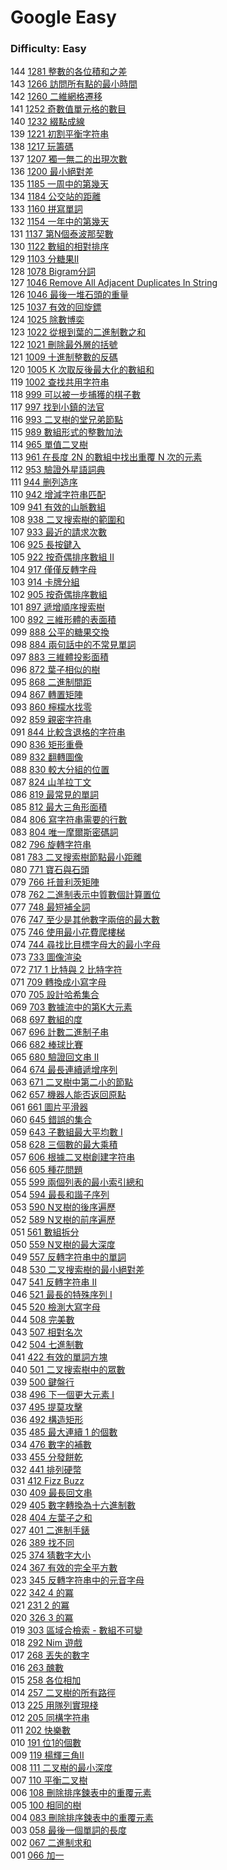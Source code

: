 # Google Easy

### Difficulty: Easy

144 [1281 整數的各位積和之差](./Google/1281.md)  
143 [1266 訪問所有點的最小時間](./Google/1266.md)  
142 [1260 二維網格遷移](./Google/1260.md)   
141 [1252 奇數值單元格的數目](./Google/1252.md)   
140 [1232 綴點成線](./Google/1232.md)   
139 [1221 初割平衡字符串](./Google/1221.md)   
138 [1217 玩籌碼](./Google/1217.md)   
137 [1207 獨一無二的出現次數](./Google/1207.md)   
136 [1200 最小絕對差](./Google/1200.md)   
135 [1185 一周中的第幾天](./Google/1185.md)   
134 [1184 公交站的距離](./Google/1184.md)   
133 [1160 拼寫單詞](./Google/1160.md)   
132 [1154 一年中的第幾天](./Google/1154.md)   
131 [1137 第N個泰波那契數](./Google/1137.md)   
130 [1122 數組的相對排序](./Google/1122.md)   
129 [1103 分糖果II](./Google/1103.md)   
128 [1078 Bigram分詞](./Google/1078.md)   
127 [1046 Remove All Adjacent Duplicates In String](./Google/1047.md)    
126 [1046 最後一堆石頭的重量](./Google/1046.md)  
125 [1037 有效的回旋鏢](./Google/1037.md)  
124 [1025 除數博奕](./Google/1025.md)  
123 [1022 從根到葉的二進制數之和](./Google/1022.md)  
122 [1021 刪除最外層的括號](./Google/1021.md)  
121 [1009 十進制整數的反碼](./Google/1009.md)  
120 [1005 K 次取反後最大化的數組和](./Google/1005.md)  
119 [1002 查找共用字符串](./Google/1002.md)  
118 [999 可以被一步捕獲的棋子數](./Google/999.md)  
117 [997 找到小鎮的法官](./Google/997.md)  
116 [993 二叉樹的堂兄弟節點](./Google/993.md)  
115 [989 數組形式的整數加法](./Google/989.md)  
114 [965 單值二叉樹](./Google/965.md)   
113 [961 在長度 2N 的數組中找出重覆 N 次的元素](./Google/961.md)   
112 [953 驗證外星語詞典](./Google/953.md)   
111 [944 删列造序](./Google/944.md)   
110 [942 增減字符串匹配](./Google/942.md)   
109 [941 有效的山脈數組](./Google/941.md)   
108 [938 二叉搜索樹的範圍和](./Google/938.md)    
107 [933 最近的請求次數](./Google/933.md)    
106 [925 長按鍵入](./Google/925.md)    
105 [922 按奇偶排序數組 II](./Google/922.md)    
104 [917 僅僅反轉字母](./Google/917.md)    
103 [914 卡牌分組](./Google/914.md)  
102 [905 按奇偶排序數組](./Google/905.md)  
101 [897 遞增順序搜索樹](./Google/897.md)    
100 [892 三維形體的表面積](./Google/892.md)  
099 [888 公平的糖果交換](./Google/888.md)  
098 [884 兩句話中的不常見單詞](./Google/884.md)  
097 [883 三維體投影面積](./Google/883.md)  
096 [872 葉子相似的樹](./Google/872.md)  
095 [868 二進制間距](./Google/868.md)  
094 [867 轉置矩陣](./Google/867.md)  
093 [860 檸檬水找零](./Google/860.md)   
092 [859 親密字符串](./Google/859.md)   
091 [844 比較含退格的字符串](./Google/844.md)   
090 [836 矩形重疊](./Google/836.md)  
089 [832 翻轉圖像](./Google/832.md)  
088 [830 較大分組的位置](./Google/830.md)  
087 [824 山羊拉丁文](./Google/824.md)  
086 [819 最常見的單詞](./Google/819.md)  
085 [812 最大三角形面積](./Google/812.md)  
084 [806 寫字符串需要的行數](./Google/806.md)  
083 [804 唯一摩爾斯密碼詞](./Google/804.md)  
082 [796 旋轉字符串](./Google/796.md)  
081 [783 二叉搜索樹節點最小距離](./Google/783.md)  
080 [771 寶石與石頭](./Google/771.md)  
079 [766 托普利茨矩陣](./Google/766.md)  
078 [762 二進制表示中質數個計算置位](./Google/762.md)  
077 [748 最短補全詞](./Google/748.md)  
076 [747 至少是其他數字兩倍的最大數](./Google/747.md)  
075 [746 使用最小花費爬樓梯](./Google/746.md)  
074 [744 尋找比目標字母大的最小字母](./Google/744.md)    
073 [733 圖像渲染](./Google/733.md)   
072 [717 1 比特與 2 比特字符](./Google/717.md)   
071 [709 轉換成小寫字母](./Google/709.md)   
070 [705 設計哈希集合](./Google/705.md)   
069 [703 數據流中的第K大元素](./Google/703.md)   
068 [697 數組的度](./Google/697.md)   
067 [696 計數二進制子串](./Google/696.md)   
066 [682 棒球比賽](./Google/682.md)   
065 [680 驗證回文串 II](./Google/680.md)   
064 [674 最長連續遞增序列](./Google/674.md)   
063 [671 二叉樹中第二小的節點](./Google/671.md)   
062 [657 機器人能否返回原點](./Google/657.md)   
061 [661 圖片平滑器](./Google/661.md)   
060 [645 錯誤的集合](./Google/645.md)  
059 [643 子數組最大平均數 I](./Google/643.md)  
058 [628 三個數的最大乘積](./Google/628.md)  
057 [606 根據二叉樹創建字符串](./Google/606.md)  
056 [605 種花問題](./Google/605.md)  
055 [599 兩個列表的最小索引總和](./Google/599.md)  
054 [594 最長和諧子序列](./Google/594.md)  
053 [590 N叉樹的後序遍歷](./Google/590.md)  
052 [589 N叉樹的前序遍歷](./Google/589.md)  
051 [561 數組拆分](./Google/561.md)  
050 [559 N叉樹的最大深度](./Google/559.md)  
049 [557 反轉字符串中的單詞](./Google/557.md)  
048 [530 二叉搜索樹的最小絕對差](./Google/530.md)  
047 [541 反轉字符串 II](./Google/541.md)  
046 [521 最長的特殊序列 I](./Google/521.md)  
045 [520 檢測大寫字母](./Google/520.md)  
044 [508 完美數](./Google/508.md)  
043 [507 相對名次](./Google/507.md)  
042 [504 七進制數](./Google/504.md)  
041 [422 有效的單詞方塊](./Google/501.md)  
040 [501 二叉搜索樹中的眾數](./Google/501.md)  
039 [500 鍵盤行](./Google/500.md)  
038 [496 下一個更大元素 I](./Google/496.md)   
037 [495 提莫攻擊](./Google/495.md)  
036 [492 構造矩形](./Google/492.md)  
035 [485 最大連續 1 的個數](./Google/485.md)  
034 [476 數字的補數](./Google/476.md)  
033 [455 分發餅乾](./Google/455.md)  
032 [441 排列硬幣](./Google/441.md)  
031 [412 Fizz Buzz](./Google/412.md)  
030 [409 最長回文串](./Google/409.md)  
029 [405 數字轉換為十六進制數](./Google/405.md)   
028 [404 左葉子之和](./Google/404.md)   
027 [401 二進制手錶](./Google/401.md)    
026 [389 找不同](./Google/389.md)   
025 [374 猜數字大小](./Google/374.md)   
024 [367 有效的完全平方數](./Google/345.md)  
023 [345 反轉字符串中的元音字母](./Google/345.md)   
022 [342 4 的冪](./Google/342.md)    
021 [231 2 的冪](./Google/326.md)    
020 [326 3 的冪](./Google/326.md)   
019 [303 區域合檢索 - 數組不可變](./Google/303.md)   
018 [292 Nim 遊戲](./Google/292.md)   
017 [268 丟失的數字](./Google/268.md)   
016 [263 醜數](./Google/263.md)   
015 [258 各位相加](./Google/258.md)   
014 [257 二叉樹的所有路徑](./Google/257.md)   
013 [225 用隊列實現棧](./Google/225.md)   
012 [205 同構字符串](./Google/205.md)  
011 [202 快樂數](./Google/202.md)  
010 [191 位1的個數 ](./Google/191.md)  
009 [119 楊輝三角II](./Google/119.md)  
008 [111 二叉樹的最小深度](./Google/111.md)  
007 [110 平衡二叉樹](./Google/110.md)  
006 [108 刪除排序鍊表中的重覆元素](./Google/108.md)  
005 [100 相同的樹](./Google/100.md)  
004 [083 刪除排序鍊表中的重覆元素](./Google/083.md)  
003 [058 最後一個單詞的長度](./Google/058.md)  
002 [067 二進制求和](./Google/067.md)  
001 [066 加一](./Google/066.md)  